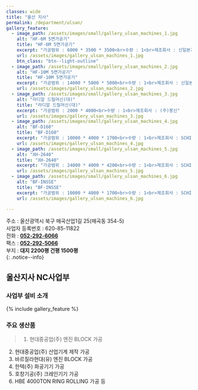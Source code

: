 ```yaml
---
classes: wide
title: "울산 지사"
permalink: /department/ulsan/
gallery_feature:
  - image_path: /assets/images/small/gallery_ulsan_machines_1.jpg
    alt: "HF-6M 5면가공기"
    title: "HF-6M 5면가공기"
    excerpt: "가공범위 : 6000 * 3500 * 3500<br>수량 : 1<br>제조회사 : 신일본기계"
    url: /assets/images/gallery_ulsan_machines_1.jpg
    btn_class: "btn--light-outline"
  - image_path: /assets/images/small/gallery_ulsan_machines_2.jpg
    alt: "HF-10M 5면가공기"
    title: "HF-10M 5면가공기"
    excerpt: "가공범위 : 14000 * 5800 * 5000<br>수량 : 1<br>제조회사 : 신일본기계"
    url: /assets/images/gallery_ulsan_machines_2.jpg
  - image_path: /assets/images/small/gallery_ulsan_machines_3.jpg
    alt: "라디알 드릴머신(대)"
    title: "라디알 드릴머신(대)"
    excerpt: "가공범위 : 2000 * 4000<br>수량 : 1<br>제조회사 : (주)봉신"
    url: /assets/images/gallery_ulsan_machines_3.jpg
  - image_path: /assets/images/small/gallery_ulsan_machines_4.jpg
    alt: "BF-D160"
    title: "BF-D160"
    excerpt: "가공범위 : 10000 * 4000 * 1700<br>수량 : 1<br>제조회사 : SCHIESS"
    url: /assets/images/gallery_ulsan_machines_4.jpg
  - image_path: /assets/images/small/gallery_ulsan_machines_5.jpg
    alt: "XH-2640"
    title: "XH-2640"
    excerpt: "가공범위 : 24000 * 4000 * 4200<br>수량 : 1<br>제조회사 : SCHIESS"
    url: /assets/images/gallery_ulsan_machines_5.jpg
  - image_path: /assets/images/small/gallery_ulsan_machines_6.jpg
    alt: "BF-INSSE"
    title: "BF-INSSE"
    excerpt: "가공범위 : 10000 * 4000 * 1700<br>수량 : 1<br>제조회사 : SCHIESS"
    url: /assets/images/gallery_ulsan_machines_6.jpg

---
```


주소 : 울산광역시 북구 매곡산업1길 25(매곡동 354-5)  
사업자 등록번호 : 620-85-11822  
전화 : **[052-292-6066](tel:062-955-2244)**  
팩스 : **[052-292-5066](tel:062-955-3367)**  
부지 : **대지 2200평 건평 1500평**  
{: .notice--info}

## 울산지사 NC사업부
### 사업부 설비 소개
{% include gallery_feature %}

### 주요 생산품
> 1. 현대중공업(주) 엔진 BLOCK 가공
2. 현대중공업(주) 산업기계 제작 가공
3. 바르질라현대(유) 엔진 BLOCK 가공
4. 한텍(주) 화공기기 가공
5. 호창기공(주) 크레인기기 가공
6. HBE 4000TON RING ROLLING 가공 등